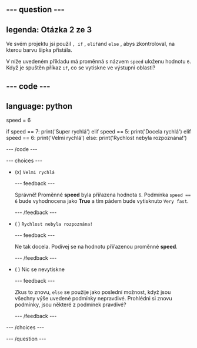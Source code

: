 
--- question ---
---
legenda: Otázka 2 ze 3
---

Ve svém projektu jsi použil `, if` , `elif`and `else` , abys zkontroloval, na kterou barvu šipka přistála.

V níže uvedeném příkladu má proměnná s názvem `speed` uloženu hodnotu `6`. Když je spuštěn příkaz `if`, co se vytiskne ve výstupní oblasti?

--- code ---
---
language: python
---
speed = 6

if speed == 7: print('Super rychlá') elif speed == 5: print('Docela rychlá') elif speed == 6: print('Velmi rychlá') else: print('Rychlost nebyla rozpoznána!')

--- /code ---

--- choices ---

- (x) `Velmi rychlá`

  --- feedback ---

  Správně! Proměnné **speed** byla přiřazena hodnota `6`. Podmínka `speed == 6` bude vyhodnocena jako **True** a tím pádem bude vytisknuto `Very fast`.

  --- /feedback ---

- ( ) `Rychlost nebyla rozpoznána!`

  --- feedback ---

  Ne tak docela. Podívej se na hodnotu přiřazenou proměnné **speed**.

  --- /feedback ---

- ( ) Nic se nevytiskne

  --- feedback ---

  Zkus to znovu, `else` se použije jako poslední možnost, když jsou všechny výše uvedené podmínky nepravdivé. Prohlédni si znovu podmínky, jsou některé z podmínek pravdivé?

  --- /feedback ---

--- /choices ---

--- /question ---
